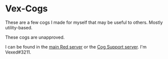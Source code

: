 # Vex-Cogs
These are a few cogs I made for myself that may be useful to others. Mostly utility-based.

These cogs are unapproved.

I can be found in the [main Red server](https://discord.gg/red) or the [Cog Support server](https://discord.gg/GET4DVk). I'm Vexed#3211.
